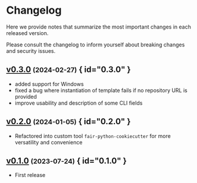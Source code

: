 # Changelog

Here we provide notes that summarize the most important changes in each released version.

Please consult the changelog to inform yourself about breaking changes and security issues.

## [v0.3.0](https://github.com/Materials-Data-Science-and-Informatics/fair-python-cookiecutter/tree/v0.3.0) <small>(2024-02-27)</small> { id="0.3.0" }

* added support for Windows
* fixed a bug where instantiation of template fails if no repository URL is provided
* improve usability and description of some CLI fields

## [v0.2.0](https://github.com/Materials-Data-Science-and-Informatics/fair-python-cookiecutter/tree/v0.2.0) <small>(2024-01-05)</small> { id="0.2.0" }

* Refactored into custom tool `fair-python-cookiecutter` for more versatility and convenience

## [v0.1.0](https://github.com/Materials-Data-Science-and-Informatics/fair-python-cookiecutter/tree/v0.1.0) <small>(2023-07-24)</small> { id="0.1.0" }

* First release

